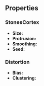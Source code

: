 
## Properties

### StonesCortex

- **Size:**
- **Protrusion:**
- **Smoothing:**
- **Seed:**

### Distortion

- **Bias:**
- **Clustering:**